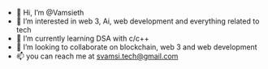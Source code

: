 - 👋 Hi, I’m @Vamsieth
- 👀 I’m interested in web 3, Ai, web development and everything related to tech
- 🌱 I’m currently learning DSA with c/c++
- 💞️ I’m looking to collaborate on blockchain, web 3 and web development
- 📫 you can reach me at svamsi.tech@gmail.com

<!---
Vamsieth/Vamsieth is a ✨ special ✨ repository because its `README.md` (this file) appears on your GitHub profile.
You can click the Preview link to take a look at your changes.
--->
